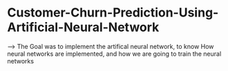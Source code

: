 # Customer-Churn-Prediction-Using-Artificial-Neural-Network

--> The Goal was to implement the artifical neural network, to know How neural networks are implemented, and how we are going to train the neural networks
